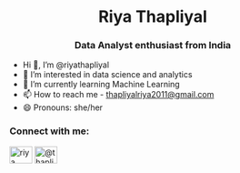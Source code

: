 <h1 align="center"> Riya Thapliyal </h1>
<h3 align="center"> Data Analyst enthusiast from India </h3>
<!-- <p align="left"> <img src="https://komarev.com/ghpvc/?username=riyathapliyal&label=Profile%20views&color=0e75b6&style=flat" alt="riyathapliyal" /> </p> -->

                                                     
- Hi 👋, I’m @riyathapliyal
- 👀 I’m interested in data science and analytics 
- 🌱 I’m currently learning Machine Learning 
- 📫 How to reach me - thapliyalriya2011@gmail.com
- 😄 Pronouns: she/her

<h3 align="left">Connect with me:</h3>
<p align="left">
<a href="https://linkedin.com/in/riya-thapliyal/" target="blank"><img align="center" src="https://raw.githubusercontent.com/rahuldkjain/github-profile-readme-generator/master/src/images/icons/Social/linked-in-alt.svg" alt="riya thapliyal" height="30" width="40" /></a>
<a href="https://www.hackerrank.com/profile/thapliyalriya201" target="blank"><img align="center" src="https://raw.githubusercontent.com/rahuldkjain/github-profile-readme-generator/master/src/images/icons/Social/hackerrank.svg" alt="@thapliyalriya201" height="30" width="40" /></a>
</p>

<!---
riyathapliyal/riyathapliyal is a ✨ special ✨ repository because its `README.md` (this file) appears on your GitHub profile.
You can click the Preview link to take a look at your changes.
--->
